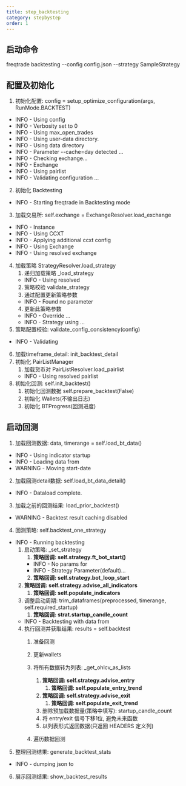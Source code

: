 ```yaml
---
title: step_backtesting
category: stepbystep
order: 1
---
```


## 启动命令
freqtrade backtesting --config config.json --strategy SampleStrategy

## 配置及初始化
1. 初始化配置: config = setup_optimize_configuration(args, RunMode.BACKTEST)
- INFO - Using config
- INFO - Verbosity set to 0
- INFO - Using max_open_trades
- INFO - Using user-data directory.
- INFO - Using data directory
- INFO - Parameter --cache=day detected ...
- INFO - Checking exchange...
- INFO - Exchange
- INFO - Using pairlist
- INFO - Validating configuration ...
2. 初始化 Backtesting
- INFO - Starting freqtrade in Backtesting mode
3. 加载交易所: self.exchange = ExchangeResolver.load_exchange
- INFO - Instance
- INFO - Using CCXT
- INFO - Applying additional ccxt config
- INFO - Using Exchange
- INFO - Using resolved exchange
4. 加载策略 StrategyResolver.load_strategy
    1. 递归加载策略 _load_strategy
    - INFO - Using resolved
    2. 策略校验 validate_strategy
    3. 通过配置更新策略参数
    - INFO - Found no parameter
    4. 更新此策略参数
    - INFO - Override ...
    - INFO - Strategy using ...
5. 策略配置校验: validate_config_consistency(config)
- INFO - Validating
6. 加载timeframe_detail: init_backtest_detail
7. 初始化 PairListManager
    1. 加载货币对 PairListResolver.load_pairlist
    - INFO - Using resolved pairlist
8. 初始化回测: self.init_backtest()
    1. 初始化回测数据 self.prepare_backtest(False)
    2. 初始化 Wallets(不输出日志)
    3. 初始化 BTProgress(回测进度)

## 启动回测
1. 加载回测数据: data, timerange = self.load_bt_data()
- INFO - Using indicator startup
- INFO - Loading data from
- WARNING - Moving start-date
2. 加载回测detail数据: self.load_bt_data_detail()
- INFO - Dataload complete.
3. 加载之前的回测结果: load_prior_backtest()
- WARNING - Backtest result caching disabled
4. 回测策略: self.backtest_one_strategy
- INFO - Running backtesting
    1. 启动策略: _set_strategy
        1. **策略回调: self.strategy.ft_bot_start()**
        - INFO - No params for
        - INFO - Strategy Parameter(default)...
        2. **策略回调: self.strategy.bot_loop_start**
    2. **策略回调: self.strategy.advise_all_indicators**
        1. **策略回调: self.populate_indicators**
    3. 调整启动周期: trim_dataframes(preprocessed, timerange, self.required_startup)
        1. **策略回调: strat.startup_candle_count**
    - INFO - Backtesting with data from
    4. 执行回测并获取结果: results = self.backtest
        1. 准备回测
        2. 更新wallets
        3. 将所有数据转为列表: _get_ohlcv_as_lists
            1. **策略回调: self.strategy.advise_entry**
                1. **策略回调: self.populate_entry_trend**
            2. **策略回调: self.strategy.advise_exit**
                1. **策略回调: self.populate_exit_trend**
            3. 删除预加载数据量(策略中填写): startup_candle_count
            4. 将 entry/exit 信号下移1位, 避免未来函数
            5. 以列表形式返回数据(只返回 HEADERS 定义列)
                
            
        4. 遍历数据回测
5. 整理回测结果: generate_backtest_stats
- INFO - dumping json to
6. 展示回测结果: show_backtest_results